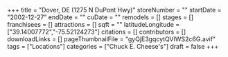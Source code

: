 +++
title = "Dover, DE (1275 N DuPont Hwy)"
storeNumber = ""
startDate = "2002-12-27"
endDate = ""
cuDate = ""
remodels = []
stages = []
franchisees = []
attractions = []
sqft = ""
latitudeLongitude = ["39.14007772","-75.52124273"]
citations = []
contributors = []
downloadLinks = []
pageThumbnailFile = "gyQjE3gqcytQVIWS2c6G.avif"
tags = ["Locations"]
categories = ["Chuck E. Cheese's"]
draft = false
+++
